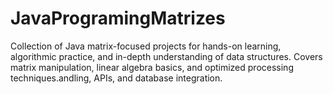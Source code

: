 # JavaProgramingMatrizes
Collection of Java matrix-focused projects for hands-on learning, algorithmic practice, and in-depth understanding of data structures. Covers matrix manipulation, linear algebra basics, and optimized processing techniques.andling, APIs, and database integration.

